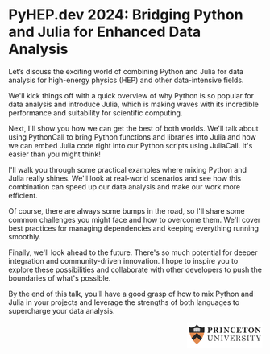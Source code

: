 # PyHEP.dev 2024: Bridging Python and Julia for Enhanced Data Analysis

Let’s discuss the exciting world of combining Python and Julia for data analysis for high-energy physics (HEP) and other data-intensive fields.

We'll kick things off with a quick overview of why Python is so popular for data analysis and introduce Julia, which is making waves with its incredible performance and suitability for scientific computing.

Next, I'll show you how we can get the best of both worlds. We'll talk about using PythonCall to bring Python functions and libraries into Julia and how we can embed Julia code right into our Python scripts using JuliaCall. It's easier than you might think!

I'll walk you through some practical examples where mixing Python and Julia really shines. We'll look at real-world scenarios and see how this combination can speed up our data analysis and make our work more efficient.

Of course, there are always some bumps in the road, so I'll share some common challenges you might face and how to overcome them. We'll cover best practices for managing dependencies and keeping everything running smoothly.

Finally, we'll look ahead to the future. There's so much potential for deeper integration and community-driven innovation. I hope to inspire you to explore these possibilities and collaborate with other developers to push the boundaries of what's possible.

By the end of this talk, you'll have a good grasp of how to mix Python and Julia in your projects and leverage the strengths of both languages to supercharge your data analysis.

<div>
<img src="img/Princeton%20logo.png" width="150" align="right"/>
</div>
